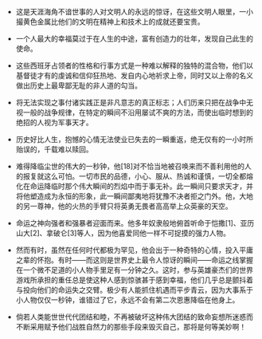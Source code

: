 - 这是天涯海角不谙世事的人对文明人的永远的惊讶，在这些文明人眼里，一小撮黄色金属比他们的文明在精神上和技术上的成就还要宝贵。

- 一个人最大的幸福莫过于在人生的中途，富有创造力的壮年，发现自己此生的使命。

- 这些西班牙占领者的性格和行事方式是一种难以解释的独特的混合物，他们以基督徒才有的虔诚和信仰狂热地、发自内心地祈求上帝，同时又以上帝的名义做出历史上最卑鄙无耻的非人道的勾当。

- 将无法实现之事付诸实践正是非凡意志的真正标志；人们历来只把在战争中无视一般的战争规律，在特定的瞬间不沿用屡试不爽的方法，而使出临时想到的绝招的人视为军事天才。

- 历史好比人生，抱憾的心情无法使业已失去的一瞬重返，绝无仅有的一小时所贻误的，千载难以赎回。

- 难得降临尘世的伟大的一秒钟，他[18]对不恰当地被召唤来而不善利用他的人的报复就这么可怕。一切市民的品德，小心、服从、热诚和谨慎，一切全都熔化在命运降临时那个伟大瞬间的烈焰中而于事无补。此一瞬间只要求天才，并将他塑造成为永恒的形象，此一瞬间鄙夷地将犹豫不决者拒之门外。他，大地的另一尊神，他的火热的手臂只将英勇无畏者高高举上众英豪的天空。

- 命运之神向强者和强暴者迎面而来。他多年奴隶般地俯首听命于恺撒[1]、亚历山大[2]、拿破仑[3]等人，因为他喜爱同他一样不可捉摸的强力人物。

- 然而有时，虽然在任何时代都极为罕见，他会出于一种奇特的心情，投入平庸之辈的怀抱。有时——而这则是世界史上最令人惊讶的瞬间——命运之线掌握在一个微不足道的小人物手里足有一分钟之久。这时，参与英雄豪杰们的世界游戏所承担的重任总是使这种人感到惊骇甚于感到幸福，他们几乎总是颤抖着与投向他们的命运失之交臂。极少有人能抓住机遇而平步青云，因为大事系于小人物仅仅一秒钟，谁错过了它，永远不会有第二次恩惠降临在他身上。

- 倘若人类能世世代代团结和睦，不再被破坏这种伟大团结的致命妄想所迷惑而不断采用赋予他们战胜自然力的那些手段来毁灭自己，那将是何等美妙啊！

